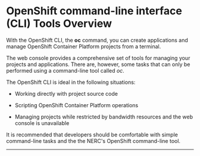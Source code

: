 # OpenShift command-line interface (CLI) Tools Overview

With the OpenShift CLI, the **oc** command, you can create applications and manage
OpenShift Container Platform projects from a terminal.

The web console provides a comprehensive set of tools for managing your projects
and applications. There are, however, some tasks that can only be performed using
a command-line tool called _oc_.

The OpenShift CLI is ideal in the following situations:

-   Working directly with project source code

-   Scripting OpenShift Container Platform operations

-   Managing projects while restricted by bandwidth resources and the web console
    is unavailable

It is recommended that developers should be comfortable with simple command-line
tasks and the the NERC's OpenShift command-line tool.

---
